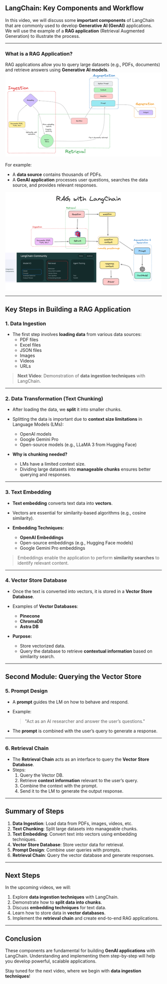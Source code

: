 ## LangChain: Key Components and Workflow

In this video, we will discuss some **important components** of LangChain that are commonly used to develop **Generative AI (GenAI)** applications.  
We will use the example of a **RAG application** (Retrieval Augmented Generation) to illustrate the process.

---

### What is a RAG Application?

RAG applications allow you to query large datasets (e.g., PDFs, documents) and retrieve answers using **Generative AI models**.
![alt text](image.png)

For example:

- A **data source** contains thousands of PDFs.
- A **GenAI application** processes user questions, searches the data source, and provides relevant responses.

![alt text](image-1.png)

---

## Key Steps in Building a RAG Application

### 1. **Data Ingestion**

- The first step involves **loading data** from various data sources:
  - PDF files
  - Excel files
  - JSON files
  - Images
  - Videos
  - URLs

> **Next Video**: Demonstration of **data ingestion techniques** with LangChain.

---

### 2. **Data Transformation (Text Chunking)**

- After loading the data, we **split** it into smaller chunks.
- Splitting the data is important due to **context size limitations** in Language Models (LMs):

  - OpenAI models
  - Google Gemini Pro
  - Open-source models (e.g., LLaMA 3 from Hugging Face)

- **Why is chunking needed?**
  - LMs have a limited context size.
  - Dividing large datasets into **manageable chunks** ensures better querying and responses.

---

### 3. **Text Embedding**

- **Text embedding** converts text data into **vectors**.
- Vectors are essential for similarity-based algorithms (e.g., cosine similarity).

- **Embedding Techniques:**
  - **OpenAI Embeddings**
  - Open-source embeddings (e.g., Hugging Face models)
  - Google Gemini Pro embeddings

> Embeddings enable the application to perform **similarity searches** to identify relevant content.

---

### 4. **Vector Store Database**

- Once the text is converted into vectors, it is stored in a **Vector Store Database**.

- Examples of **Vector Databases**:

  - **Pinecone**
  - **ChromaDB**
  - **Astra DB**

- **Purpose:**
  - Store vectorized data.
  - Query the database to retrieve **contextual information** based on similarity search.

---

## Second Module: Querying the Vector Store

### 5. **Prompt Design**

- A **prompt** guides the LM on how to behave and respond.
- Example:

  > "Act as an AI researcher and answer the user’s questions."

- The **prompt** is combined with the user’s query to generate a response.

---

### 6. **Retrieval Chain**

- The **Retrieval Chain** acts as an interface to query the **Vector Store Database**.
- Steps:
  1. Query the Vector DB.
  2. Retrieve **context information** relevant to the user’s query.
  3. Combine the context with the prompt.
  4. Send it to the LM to generate the output response.

---

## Summary of Steps

1. **Data Ingestion**: Load data from PDFs, images, videos, etc.
2. **Text Chunking**: Split large datasets into manageable chunks.
3. **Text Embedding**: Convert text into vectors using embedding techniques.
4. **Vector Store Database**: Store vector data for retrieval.
5. **Prompt Design**: Combine user queries with prompts.
6. **Retrieval Chain**: Query the vector database and generate responses.

---

## Next Steps

In the upcoming videos, we will:

1. Explore **data ingestion techniques** with LangChain.
2. Demonstrate how to **split data into chunks**.
3. Discuss **embedding techniques** for text data.
4. Learn how to store data in **vector databases**.
5. Implement the **retrieval chain** and create end-to-end RAG applications.

---

## Conclusion

These components are fundamental for building **GenAI applications** with LangChain. Understanding and implementing them step-by-step will help you develop powerful, scalable applications.

Stay tuned for the next video, where we begin with **data ingestion techniques**!
